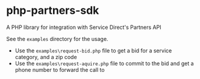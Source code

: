 # php-partners-sdk
A PHP library for integration with Service Direct's Partners API

See the `examples` directory for the usage.
* Use the `examples\request-bid.php` file to get a bid for a service category, and a zip code
* Use the `examples\request-aquire.php` file to commit to the bid and get a phone number to forward the call to
